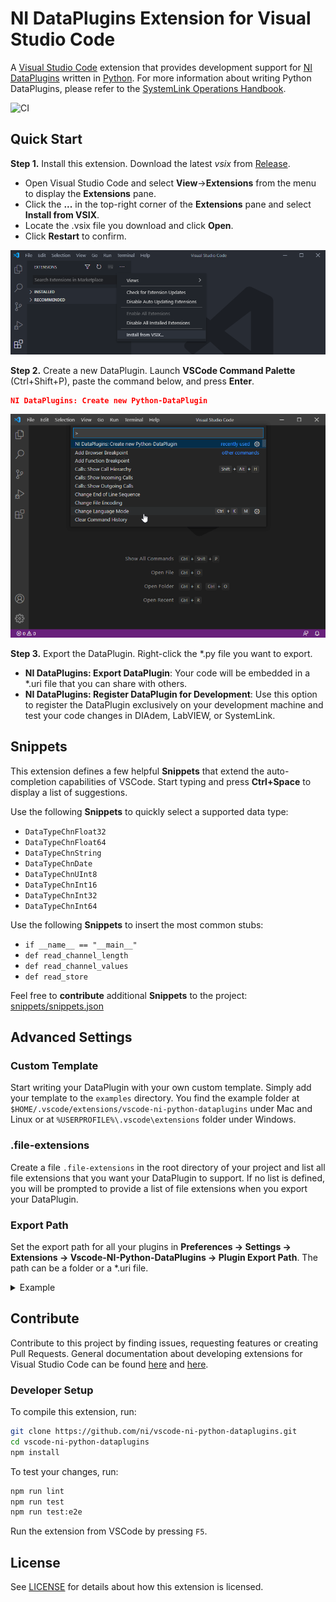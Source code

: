 # NI DataPlugins Extension for Visual Studio Code

A [Visual Studio Code](https://code.visualstudio.com/) extension that provides development support for [NI DataPlugins](https://www.ni.com/downloads/dataplugins) written in [Python](https://www.python.org). For more information about writing Python DataPlugins, please refer to the [SystemLink Operations Handbook](https://operations.systemlink.io/python-dataplugins/python-dataplugins).

![CI](https://github.com/ni/vscode-ni-python-dataplugins/workflows/CI/badge.svg)

## Quick Start

**Step 1.** Install this extension. Download the latest *vsix* from [Release](https://github.com/jschumme/vscode-ni-python-dataplugins/releases).

- Open Visual Studio Code and select __View__->__Extensions__ from the menu to display the __Extensions__ pane.
- Click the __...__ in the top-right corner of the __Extensions__ pane and select __Install from VSIX__.
- Locate the .vsix file you download and click __Open__.
- Click __Restart__ to confirm.

![Installing the extension](./docs/images/install-from-vsix.png)

**Step 2.** Create a new DataPlugin. Launch __VSCode Command Palette__ (Ctrl+Shift+P), paste the command below, and press __Enter__.

```json
NI DataPlugins: Create new Python-DataPlugin
```

![Creating a new DataPlugin](./docs/images/create-new-dataplugin.gif)

**Step 3.** Export the DataPlugin. Right-click the \*.py file you want to export.

- __NI DataPlugins: Export DataPlugin__: Your code will be embedded in a *.uri file that you can share with others.
- __NI DataPlugins: Register DataPlugin for Development__: Use this option to register the DataPlugin exclusively on your development machine and test your code changes in DIAdem, LabVIEW, or SystemLink.

## Snippets

This extension defines a few helpful __Snippets__ that extend the auto-completion capabilities of VSCode. Start typing and press __Ctrl+Space__ to display a list of suggestions.

Use the following __Snippets__ to quickly select a supported data type:

- `DataTypeChnFloat32`
- `DataTypeChnFloat64`
- `DataTypeChnString`
- `DataTypeChnDate`
- `DataTypeChnUInt8`
- `DataTypeChnInt16`
- `DataTypeChnInt32`
- `DataTypeChnInt64`

Use the following __Snippets__ to insert the most common stubs:

- `if __name__ == "__main__"`
- `def read_channel_length`
- `def read_channel_values`
- `def read_store`

Feel free to __contribute__ additional __Snippets__ to the project: [snippets/snippets.json](./snippets/snippets.json)

## Advanced Settings

### Custom Template

Start writing your DataPlugin with your own custom template. Simply add your template to the `examples` directory. You find the example folder at `$HOME/.vscode/extensions/vscode-ni-python-dataplugins` under Mac and Linux or at `%USERPROFILE%\.vscode\extensions` folder under Windows.

### .file-extensions

Create a file `.file-extensions` in the root directory of your project and list all file extensions that you want your DataPlugin to support. If no list is defined, you will be prompted to provide a list of file extensions when you export your DataPlugin.

### Export Path

Set the export path for all your plugins in __Preferences -> Settings -> Extensions -> Vscode-NI-Python-DataPlugins -> Plugin Export Path__. The path can be a folder or a *.uri file.

<details>
<summary>Example</summary>

```json
{
    "NI-DataPlugins.PluginExportPath": "C:\\Temp"
}
// OR
{
    "NI-DataPlugins.PluginExportPath": "C:\\Temp\\MyPlugin.uri"
}
```

</details>

## Contribute

Contribute to this project by finding issues, requesting features or creating Pull Requests. General documentation about developing extensions for Visual Studio Code can be found [here](https://code.visualstudio.com/api) and [here](https://vscode-docs.readthedocs.io/en/stable/extensions/debugging-extensions/).

### Developer Setup

To compile this extension, run:

```sh
git clone https://github.com/ni/vscode-ni-python-dataplugins.git
cd vscode-ni-python-dataplugins
npm install
```

To test your changes, run:

```sh
npm run lint
npm run test
npm run test:e2e
```

Run the extension from VSCode by pressing `F5`.

## License

See [LICENSE](https://github.com/ni/vscode-ni-python-dataplugins/blob/master/LICENSE) for details about how this extension is licensed.
